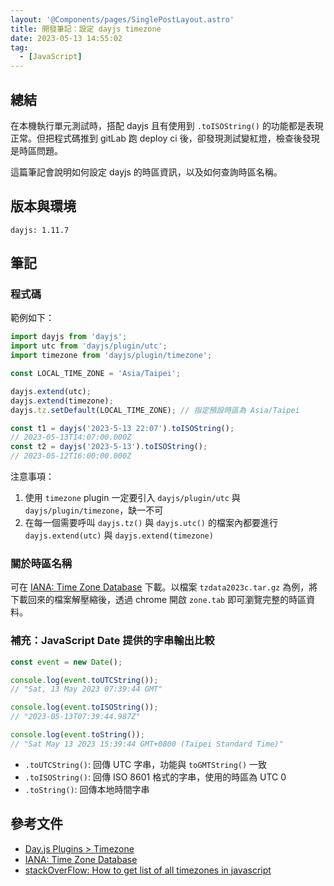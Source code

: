 ```yaml
---
layout: '@Components/pages/SinglePostLayout.astro'
title: 開發筆記：設定 dayjs timezone
date: 2023-05-13 14:55:02
tag:
  - [JavaScript]
---
```


## 總結

在本機執行單元測試時，搭配 dayjs 且有使用到 `.toISOString()` 的功能都是表現正常。但把程式碼推到 gitLab 跑 deploy ci 後，卻發現測試變紅燈，檢查後發現是時區問題。

這篇筆記會說明如何設定 dayjs 的時區資訊，以及如何查詢時區名稱。

## 版本與環境

```
dayjs: 1.11.7
```

## 筆記

### 程式碼

範例如下：

```ts
import dayjs from 'dayjs';
import utc from 'dayjs/plugin/utc';
import timezone from 'dayjs/plugin/timezone';

const LOCAL_TIME_ZONE = 'Asia/Taipei';

dayjs.extend(utc);
dayjs.extend(timezone);
dayjs.tz.setDefault(LOCAL_TIME_ZONE); // 指定預設時區為 Asia/Taipei

const t1 = dayjs('2023-5-13 22:07').toISOString();
// 2023-05-13T14:07:00.000Z
const t2 = dayjs('2023-5-13').toISOString();
// 2023-05-12T16:00:00.000Z
```

注意事項：

1. 使用 `timezone` plugin 一定要引入 `dayjs/plugin/utc` 與 `dayjs/plugin/timezone`，缺一不可
2. 在每一個需要呼叫 `dayjs.tz()` 與 `dayjs.utc()` 的檔案內都要進行 `dayjs.extend(utc)` 與 `dayjs.extend(timezone)`

### 關於時區名稱

可在 [IANA: Time Zone Database](https://www.iana.org/time-zones) 下載。以檔案 `tzdata2023c.tar.gz` 為例，將下載回來的檔案解壓縮後，透過 chrome 開啟 `zone.tab` 即可瀏覽完整的時區資料。

### 補充：JavaScript Date 提供的字串輸出比較

```ts
const event = new Date();

console.log(event.toUTCString());
// "Sat, 13 May 2023 07:39:44 GMT"

console.log(event.toISOString());
// "2023-05-13T07:39:44.987Z"

console.log(event.toString());
// "Sat May 13 2023 15:39:44 GMT+0800 (Taipei Standard Time)"
```

- `.toUTCString()`: 回傳 UTC 字串，功能與 `toGMTString()` 一致
- `.toISOString()`: 回傳 ISO 8601 格式的字串，使用的時區為 UTC 0
- `.toString()`: 回傳本地時間字串

## 參考文件

- [Day.js Plugins > Timezone](https://day.js.org/docs/en/plugin/timezone)
- [IANA: Time Zone Database](https://www.iana.org/time-zones)
- [stackOverFlow: How to get list of all timezones in javascript](https://stackoverflow.com/questions/38399465/how-to-get-list-of-all-timezones-in-javascript)
